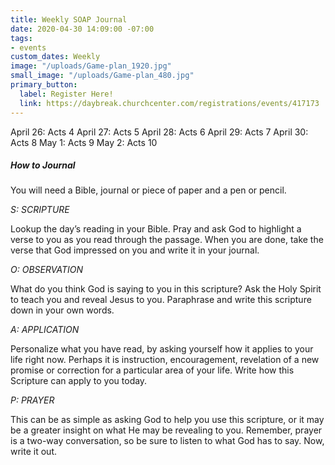```yaml
---
title: Weekly SOAP Journal
date: 2020-04-30 14:09:00 -07:00
tags:
- events
custom_dates: Weekly
image: "/uploads/Game-plan_1920.jpg"
small_image: "/uploads/Game-plan_480.jpg"
primary_button:
  label: Register Here!
  link: https://daybreak.churchcenter.com/registrations/events/417173
---
```


April 26: Acts 4
April 27: Acts 5
April 28: Acts 6
April 29: Acts 7
April 30: Acts 8
May 1: Acts 9
May 2: Acts 10

##### How to Journal
You will need a Bible, journal or piece of paper and a pen or pencil.

*S: SCRIPTURE*

Lookup the day’s reading in your Bible. Pray and ask God to highlight a verse to you as you read through the passage. When you are done, take the verse that God impressed on you and write it in your journal.

*O: OBSERVATION*

What do you think God is saying to you in this scripture? Ask the Holy Spirit to teach you and reveal Jesus to you. Paraphrase and write this scripture down in your own words.

*A: APPLICATION*

Personalize what you have read, by asking yourself how it applies to your life right now. Perhaps it is instruction, encouragement, revelation of a new promise or correction for a particular area of your life. Write how this Scripture can apply to you today.

*P: PRAYER*

This can be as simple as asking God to help you use this scripture, or it may be a greater insight on what He may be revealing to you. Remember, prayer is a two-way conversation, so be sure to listen to what God has to say. Now, write it out.